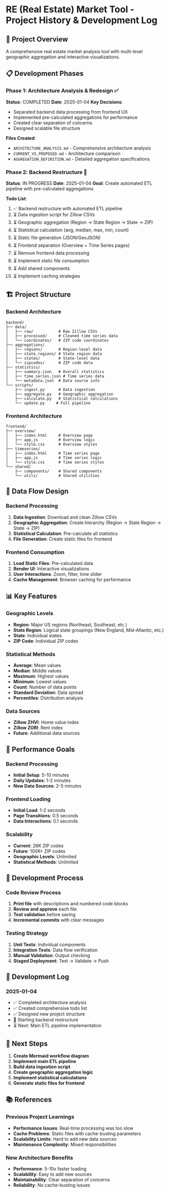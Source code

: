 # RE (Real Estate) Market Tool - Project History & Development Log

## 🎯 Project Overview
A comprehensive real estate market analysis tool with multi-level geographic aggregation and interactive visualizations.

## 📋 Development Phases

### Phase 1: Architecture Analysis & Redesign ✅
**Status**: COMPLETED
**Date**: 2025-01-04
**Key Decisions**:
- Separated backend data processing from frontend UX
- Implemented pre-calculated aggregations for performance
- Created clear separation of concerns
- Designed scalable file structure

**Files Created**:
- `ARCHITECTURE_ANALYSIS.md` - Comprehensive architecture analysis
- `CURRENT_VS_PROPOSED.md` - Architecture comparison
- `AGGREGATION_DEFINITION.md` - Detailed aggregation specifications

### Phase 2: Backend Restructure 🚧
**Status**: IN PROGRESS
**Date**: 2025-01-04
**Goal**: Create automated ETL pipeline with pre-calculated aggregations

**Todo List**:
1. ✅ Backend restructure with automated ETL pipeline
2. ⏳ Data ingestion script for Zillow CSVs
3. ⏳ Geographic aggregation (Region → State Region → State → ZIP)
4. ⏳ Statistical calculation (avg, median, max, min, count)
5. ⏳ Static file generation (JSON/GeoJSON)
6. ⏳ Frontend separation (Overview + Time Series pages)
7. ⏳ Remove frontend data processing
8. ⏳ Implement static file consumption
9. ⏳ Add shared components
10. ⏳ Implement caching strategies

## 🏗️ Project Structure

### Backend Architecture
```
backend/
├── data/
│   ├── raw/           # Raw Zillow CSVs
│   ├── processed/     # Cleaned time series data
│   └── coordinates/   # ZIP code coordinates
├── aggregations/
│   ├── regions/       # Region-level data
│   ├── state_regions/ # State region data
│   ├── states/        # State-level data
│   └── zipcodes/      # ZIP code data
├── statistics/
│   ├── summary.json   # Overall statistics
│   ├── time_series.json # Time series data
│   └── metadata.json  # Data source info
└── scripts/
    ├── ingest.py      # Data ingestion
    ├── aggregate.py   # Geographic aggregation
    ├── calculate.py   # Statistical calculations
    └── update.py     # Full pipeline
```

### Frontend Architecture
```
frontend/
├── overview/
│   ├── index.html     # Overview page
│   ├── app.js         # Overview logic
│   └── style.css      # Overview styles
├── timeseries/
│   ├── index.html     # Time series page
│   ├── app.js         # Time series logic
│   └── style.css      # Time series styles
└── shared/
    ├── components/    # Shared components
    └── utils/         # Shared utilities
```

## 🔄 Data Flow Design

### Backend Processing
1. **Data Ingestion**: Download and clean Zillow CSVs
2. **Geographic Aggregation**: Create hierarchy (Region → State Region → State → ZIP)
3. **Statistical Calculation**: Pre-calculate all statistics
4. **File Generation**: Create static files for frontend

### Frontend Consumption
1. **Load Static Files**: Pre-calculated data
2. **Render UI**: Interactive visualizations
3. **User Interactions**: Zoom, filter, time slider
4. **Cache Management**: Browser caching for performance

## 📊 Key Features

### Geographic Levels
- **Region**: Major US regions (Northeast, Southeast, etc.)
- **State Region**: Logical state groupings (New England, Mid-Atlantic, etc.)
- **State**: Individual states
- **ZIP Code**: Individual ZIP codes

### Statistical Methods
- **Average**: Mean values
- **Median**: Middle values
- **Maximum**: Highest values
- **Minimum**: Lowest values
- **Count**: Number of data points
- **Standard Deviation**: Data spread
- **Percentiles**: Distribution analysis

### Data Sources
- **Zillow ZHVI**: Home value index
- **Zillow ZORI**: Rent index
- **Future**: Additional data sources

## 🎯 Performance Goals

### Backend Processing
- **Initial Setup**: 5-10 minutes
- **Daily Updates**: 1-2 minutes
- **New Data Sources**: 2-5 minutes

### Frontend Loading
- **Initial Load**: 1-2 seconds
- **Page Transitions**: 0.5 seconds
- **Data Interactions**: 0.1 seconds

### Scalability
- **Current**: 26K ZIP codes
- **Future**: 100K+ ZIP codes
- **Geographic Levels**: Unlimited
- **Statistical Methods**: Unlimited

## 🔧 Development Process

### Code Review Process
1. **Print file** with descriptions and numbered code blocks
2. **Review and approve** each file
3. **Test validation** before saving
4. **Incremental commits** with clear messages

### Testing Strategy
1. **Unit Tests**: Individual components
2. **Integration Tests**: Data flow verification
3. **Manual Validation**: Output checking
4. **Staged Deployment**: Test → Validate → Push

## 📝 Development Log

### 2025-01-04
- ✅ Completed architecture analysis
- ✅ Created comprehensive todo list
- ✅ Designed new project structure
- 🚧 Starting backend restructure
- ⏳ Next: Main ETL pipeline implementation

## 🎯 Next Steps

1. **Create Mermaid workflow diagram**
2. **Implement main ETL pipeline**
3. **Build data ingestion script**
4. **Create geographic aggregation logic**
5. **Implement statistical calculations**
6. **Generate static files for frontend**

## 📚 References

### Previous Project Learnings
- **Performance Issues**: Real-time processing was too slow
- **Cache Problems**: Static files with cache-busting parameters
- **Scalability Limits**: Hard to add new data sources
- **Maintenance Complexity**: Mixed responsibilities

### New Architecture Benefits
- **Performance**: 5-10x faster loading
- **Scalability**: Easy to add new sources
- **Maintainability**: Clear separation of concerns
- **Reliability**: No cache-busting issues
